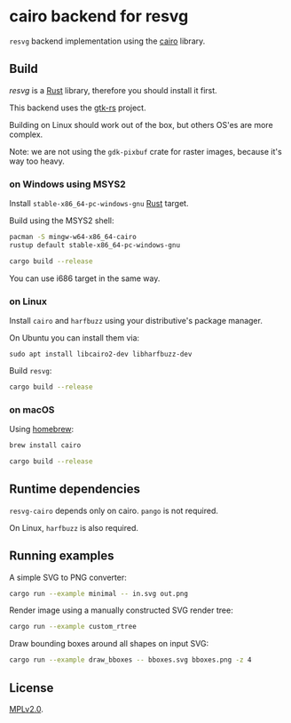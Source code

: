 # cairo backend for resvg

`resvg` backend implementation using the [cairo] library.

## Build

*resvg* is a [Rust] library, therefore you should install it first.

This backend uses the [gtk-rs](https://gtk-rs.org/) project.

Building on Linux should work out of the box, but others OS'es are more complex.

Note: we are not using the `gdk-pixbuf` crate for raster images, because it's way too heavy.

### on Windows using MSYS2

Install `stable-x86_64-pc-windows-gnu` [Rust] target.

Build using the MSYS2 shell:

```sh
pacman -S mingw-w64-x86_64-cairo
rustup default stable-x86_64-pc-windows-gnu

cargo build --release
```

You can use i686 target in the same way.

### on Linux

Install `cairo` and `harfbuzz` using your distributive's package manager.

On Ubuntu you can install them via:

```
sudo apt install libcairo2-dev libharfbuzz-dev
```

Build `resvg`:

```sh
cargo build --release
```

### on macOS

Using [homebrew](https://brew.sh):

```sh
brew install cairo

cargo build --release
```

## Runtime dependencies

`resvg-cairo` depends only on cairo. `pango` is not required.

On Linux, `harfbuzz` is also required.

## Running examples

A simple SVG to PNG converter:

```sh
cargo run --example minimal -- in.svg out.png
```

Render image using a manually constructed SVG render tree:

```sh
cargo run --example custom_rtree
```

Draw bounding boxes around all shapes on input SVG:

```sh
cargo run --example draw_bboxes -- bboxes.svg bboxes.png -z 4
```

## License

[MPLv2.0](https://www.mozilla.org/en-US/MPL/).


[cairo]: https://www.cairographics.org/
[Rust]: https://www.rust-lang.org/tools/install
